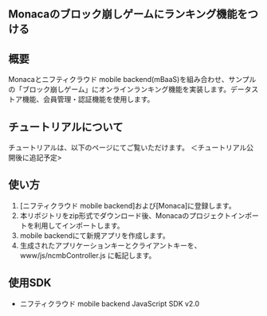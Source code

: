 ## Monacaのブロック崩しゲームにランキング機能をつける

## 概要

Monacaとニフティクラウド mobile backend(mBaaS)を組み合わせ、サンプルの「ブロック崩しゲーム」にオンラインランキング機能を実装します。データストア機能、会員管理・認証機能を使用します。

## チュートリアルについて

チュートリアルは、以下のページにてご覧いただけます。
＜チュートリアル公開後に追記予定>

## 使い方
1. [ニフティクラウド mobile backend]および[Monaca]に登録します。
1. 本リポジトリをzip形式でダウンロード後、Monacaのプロジェクトインポートを利用してインポートします。
1. mobile backendにて新規アプリを作成します。
1. 生成されたアプリケーションキーとクライアントキーを、 www/js/ncmbController.js に転記します。

## 使用SDK
- ニフティクラウド mobile backend JavaScript SDK v2.0
